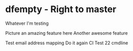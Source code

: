 # dfempty - Right to master

Whatever I'm testing

Picture an amazing feature here
Another awesome feature

Test email address mapping
Do it again
CI Test 22
cmdline 
